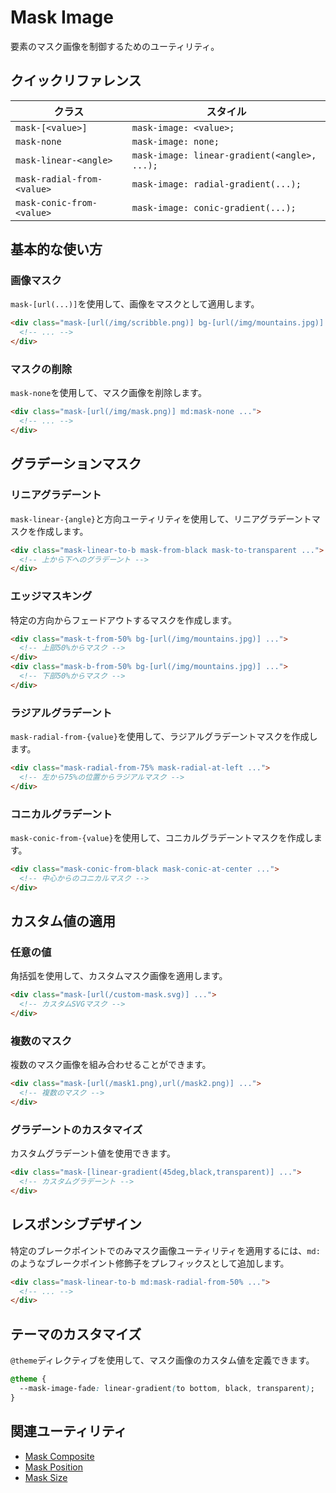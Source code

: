 # Mask Image

要素のマスク画像を制御するためのユーティリティ。

## クイックリファレンス

| クラス | スタイル |
|--------|---------|
| `mask-[<value>]` | `mask-image: <value>;` |
| `mask-none` | `mask-image: none;` |
| `mask-linear-<angle>` | `mask-image: linear-gradient(<angle>, ...);` |
| `mask-radial-from-<value>` | `mask-image: radial-gradient(...);` |
| `mask-conic-from-<value>` | `mask-image: conic-gradient(...);` |

## 基本的な使い方

### 画像マスク

`mask-[url(...)]`を使用して、画像をマスクとして適用します。

```html
<div class="mask-[url(/img/scribble.png)] bg-[url(/img/mountains.jpg)] ...">
  <!-- ... -->
</div>
```

### マスクの削除

`mask-none`を使用して、マスク画像を削除します。

```html
<div class="mask-[url(/img/mask.png)] md:mask-none ...">
  <!-- ... -->
</div>
```

## グラデーションマスク

### リニアグラデーント

`mask-linear-{angle}`と方向ユーティリティを使用して、リニアグラデーントマスクを作成します。

```html
<div class="mask-linear-to-b mask-from-black mask-to-transparent ...">
  <!-- 上から下へのグラデーント -->
</div>
```

### エッジマスキング

特定の方向からフェードアウトするマスクを作成します。

```html
<div class="mask-t-from-50% bg-[url(/img/mountains.jpg)] ...">
  <!-- 上部50%からマスク -->
</div>
<div class="mask-b-from-50% bg-[url(/img/mountains.jpg)] ...">
  <!-- 下部50%からマスク -->
</div>
```

### ラジアルグラデーント

`mask-radial-from-{value}`を使用して、ラジアルグラデーントマスクを作成します。

```html
<div class="mask-radial-from-75% mask-radial-at-left ...">
  <!-- 左から75%の位置からラジアルマスク -->
</div>
```

### コニカルグラデーント

`mask-conic-from-{value}`を使用して、コニカルグラデーントマスクを作成します。

```html
<div class="mask-conic-from-black mask-conic-at-center ...">
  <!-- 中心からのコニカルマスク -->
</div>
```

## カスタム値の適用

### 任意の値

角括弧を使用して、カスタムマスク画像を適用します。

```html
<div class="mask-[url(/custom-mask.svg)] ...">
  <!-- カスタムSVGマスク -->
</div>
```

### 複数のマスク

複数のマスク画像を組み合わせることができます。

```html
<div class="mask-[url(/mask1.png),url(/mask2.png)] ...">
  <!-- 複数のマスク -->
</div>
```

### グラデーントのカスタマイズ

カスタムグラデーント値を使用できます。

```html
<div class="mask-[linear-gradient(45deg,black,transparent)] ...">
  <!-- カスタムグラデーント -->
</div>
```

## レスポンシブデザイン

特定のブレークポイントでのみマスク画像ユーティリティを適用するには、`md:`のようなブレークポイント修飾子をプレフィックスとして追加します。

```html
<div class="mask-linear-to-b md:mask-radial-from-50% ...">
  <!-- ... -->
</div>
```

## テーマのカスタマイズ

`@theme`ディレクティブを使用して、マスク画像のカスタム値を定義できます。

```css
@theme {
  --mask-image-fade: linear-gradient(to bottom, black, transparent);
}
```

## 関連ユーティリティ

- [Mask Composite](/docs/mask-composite)
- [Mask Position](/docs/mask-position)
- [Mask Size](/docs/mask-size)

